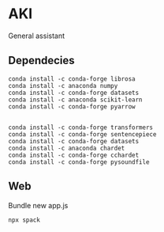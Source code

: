 # AKI

General assistant

## Dependecies

```
conda install -c conda-forge librosa
conda install -c anaconda numpy
conda install -c conda-forge datasets
conda install -c anaconda scikit-learn
conda install -c conda-forge pyarrow


conda install -c conda-forge transformers
conda install -c conda-forge sentencepiece
conda install -c conda-forge datasets 
conda install -c anaconda chardet 
conda install -c conda-forge cchardet
conda install -c conda-forge pysoundfile
```

## Web

Bundle new app.js
```
npx spack
```